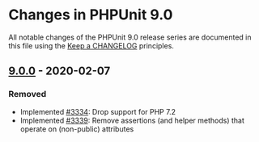 # Changes in PHPUnit 9.0

All notable changes of the PHPUnit 9.0 release series are documented in this file using the [Keep a CHANGELOG](http://keepachangelog.com/) principles.

## [9.0.0] - 2020-02-07

### Removed

* Implemented [#3334](https://github.com/sebastianbergmann/phpunit/issues/3334): Drop support for PHP 7.2
* Implemented [#3339](https://github.com/sebastianbergmann/phpunit/issues/3339): Remove assertions (and helper methods) that operate on (non-public) attributes

[9.0.0]: https://github.com/sebastianbergmann/phpunit/compare/8.5...master

